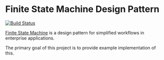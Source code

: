 # Finite State Machine Design Pattern

[![Build Status](https://travis-ci.org/mkuthan/design-fsm.png)](https://travis-ci.org/mkuthan/design-fsm)

[Finite State Machine](http://en.wikipedia.org/wiki/Finite-state_machine) is a design pattern for simplified workflows in enterprise applications.

The primary goal of this project is to provide example implementation of this.